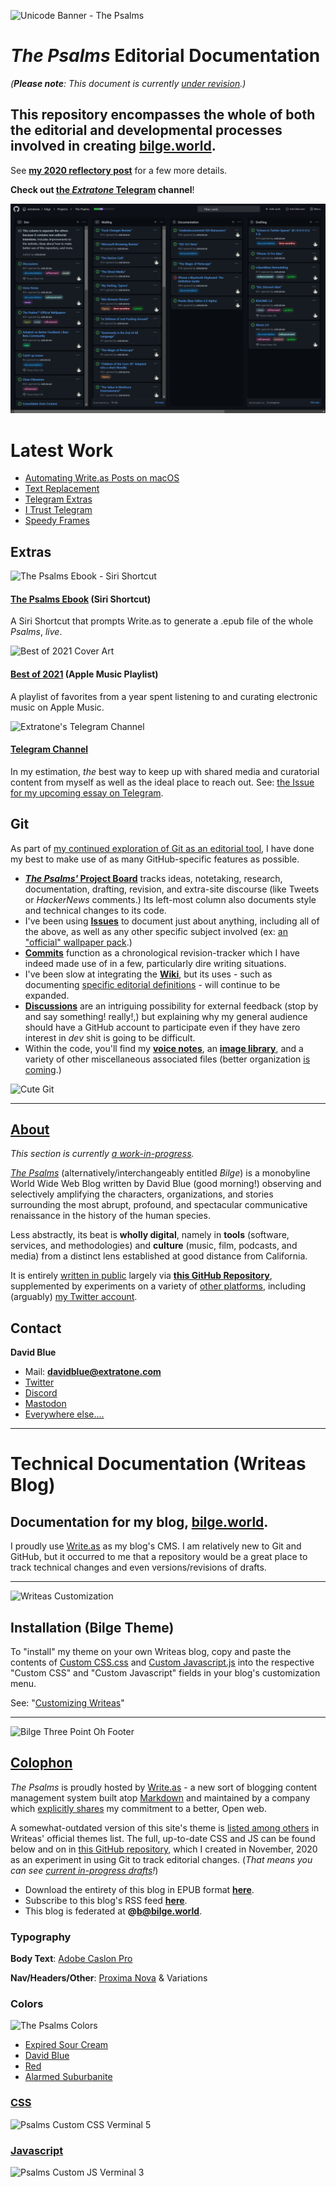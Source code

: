 ![Unicode Banner - The Psalms](https://i.snap.as/5fdq4LxC.png)

# *The Psalms* Editorial Documentation

*(**Please note**: This document is currently [under revision](https://github.com/extratone/bilge/issues/98).)*

## This repository encompasses the whole of both the editorial and developmental processes involved in creating [bilge.world](https://bilge.world).

See [**my 2020 reflectory post**](https://bilge.world/2020) for a few more details.

**Check out [the *Extratone* Telegram](https://t.me/extratone) channel**!

![Psalms Project Board](https://github.com/extratone/bilge/raw/main/images/Project%20Board.png)

# Latest Work
<!-- BLOG-POST-LIST:START -->
- [Automating Write.as Posts on macOS](https://bilge.world/automating-writeas-posts?pk_campaign=rss-feed)
- [Text Replacement](https://bilge.world/text-replacement?pk_campaign=rss-feed)
- [Telegram Extras](https://bilge.world/telegram-extras?pk_campaign=rss-feed)
- [I Trust Telegram](https://bilge.world/telegram?pk_campaign=rss-feed)
- [Speedy Frames](https://bilge.world/speedy-frames?pk_campaign=rss-feed)
<!-- BLOG-POST-LIST:END -->


## Extras

![The Psalms Ebook - Siri Shortcut](https://user-images.githubusercontent.com/43663476/144744764-99fe9020-8ac2-4637-b3a5-856cbd2d4de6.png)

#### [The Psalms Ebook](https://www.icloud.com/shortcuts/eff33d5e122449deb190c70992022c97) (Siri Shortcut)
A Siri Shortcut that prompts Write.as to generate a .epub file of the whole *Psalms*, *live*. 

![Best of 2021 Cover Art](https://user-images.githubusercontent.com/43663476/144007296-8d74db20-4af6-4ac9-8e8f-75b79347b72f.png)

#### [Best of 2021](https://bit.ly/db2021am) (Apple Music Playlist)
A playlist of favorites from a year spent listening to and curating electronic music on Apple Music.

![Extratone's Telegram Channel](https://user-images.githubusercontent.com/43663476/144744910-b11b6429-42cd-49c4-84bc-66920d2cd723.png)

#### [Telegram Channel](https://t.me/s/extratone)
In my estimation, *the* best way to keep up with shared media and curatorial content from myself as well as the ideal place to reach out. See: [the Issue for my upcoming essay on Telegram](https://github.com/extratone/bilge/issues/228).

## Git

As part of [my continued exploration of Git as an editorial tool](https://github.com/extratone/bilge/discussions/86), I have done my best to make use of as many GitHub-specific features as possible.

* [***The Psalms'* Project Board**](https://github.com/extratone/bilge/projects/1) tracks ideas, notetaking, research, documentation, drafting, revision, and extra-site discourse (like Tweets or *HackerNews* comments.) Its left-most column also documents style and technical changes to its code.
* I've been using [**Issues**](https://github.com/extratone/bilge/issues) to document just about anything, including all of the above, as well as any other specific subject involved (ex: [an "official" wallpaper pack](https://github.com/extratone/bilge/issues/97).)
* [**Commits**](https://github.com/extratone/bilge/commits/main) function as a chronological revision-tracker which I have indeed made use of in a few, particularly dire writing situations.
* I've been slow at integrating the [**Wiki**](https://github.com/extratone/bilge/wiki), but its uses - such as documenting [specific editorial definitions](https://github.com/extratone/bilge/wiki/%22Undercovered%22) - will continue to be expanded.
* [**Discussions**](https://github.com/extratone/bilge/discussions) are an intriguing possibility for external feedback (stop by and say something! really!,) but explaining why my general audience should have a GitHub account to participate even if they have zero interest in *dev* shit is going to be difficult.
* Within the code, you'll find my [**voice notes**](https://github.com/extratone/bilge/tree/main/audio/Voice%20Notes), an [**image library**](https://github.com/extratone/bilge/tree/main/images), and a variety of other miscellaneous associated files (better organization [is coming](https://github.com/extratone/bilge/milestone/1).)

![Cute Git](https://user-images.githubusercontent.com/43663476/117531764-d6064100-afa9-11eb-9e09-783e189abe8e.gif)

***

## [About](https://bilge.world/about)

*This section is currently [a work-in-progress](https://github.com/extratone/bilge/issues/96).*

[*The Psalms*](https://bilge.world) (alternatively/interchangeably entitled *Bilge*) is a monobyline World Wide Web Blog written by David Blue (good morning!) observing and selectively amplifying the characters, organizations, and stories surrounding the most abrupt, profound, and spectacular communicative renaissance in the history of the human species. 

Less abstractly, its beat is **wholly digital**, namely in **tools** (software, services, and methodologies) and **culture** (music, film, podcasts, and media) from a distinct lens established at good distance from California.

It is entirely [written in public](https://tomcritchlow.com/2020/07/23/thinking-in-public/) largely via [**this GitHub Repository**](https://github.com/extratone/bilge), supplemented by experiments on a variety of [other platforms](https://www.notion.so/rotund/9fdc8e9610b34b8f991ebc148b760055?v=c170b58650c04fbdb7adc551a73d16a7), including (arguably) [my Twitter account](https://twitter.com/NeoYokel).

## Contact

**David Blue**

* Mail: [**davidblue@extratone.com**](mailto:davidblue@extratone.com)
* [Twitter](https://twitter.com/NeoYokel)
* [Discord](https://bit.ly/extratone)
* [Mastodon](https://mastodon.social/@DavidBlue)
* [ Everywhere else....](https://davidblue.wtf)

***

# Technical Documentation (Writeas Blog)

## Documentation for my blog, [bilge.world](https://bilge.world).

I proudly use [Write.as](https://write.as) as my blog's CMS. I am relatively new to Git and GitHub, but it occurred to me that a repository would be a great place to track technical changes and even versions/revisions of drafts.

***

![Writeas Customization](https://i.snap.as/xpwZqmy4.png)

##  Installation (Bilge Theme)

To "install" my theme on your own Writeas blog, copy and paste the contents of [Custom CSS.css](https://github.com/extratone/bilge/blob/main/Custom%20CSS.css) and [Custom Javascript.js](https://github.com/extratone/bilge/blob/main/Custom%20Javascript.js) into the respective "Custom CSS" and "Custom Javascript" fields in your blog's customization menu. 

See: "[Customizing Writeas](https://guides.write.as/customizing/)"

***

![Bilge Three Point Oh Footer](https://i.snap.as/B3D5JvZ4.png)

## [Colophon](https://bilge.world/colophon)

*The Psalms* is proudly hosted by [Write.as](http://write.as/about) - a new sort of blogging content management system built atop [Markdown](https://daringfireball.net/projects/markdown/) and maintained by a company which [explicitly shares](https://write.as/principles) my commitment to a better, Open web. 

A somewhat-outdated version of this site's theme is [listed among others](https://write.as/themes/bilge) in Writeas' official themes list. The full, up-to-date CSS and JS can be found below and on in [this GitHub repository](https://github.com/extratone/bilge), which I created in November, 2020 as an experiment in using Git to track editorial changes. (*That means you can see [current in-progress drafts](https://github.com/extratone/bilge/tree/main/Drafts)!*)

- Download the entirety of this blog in EPUB format **[here](http://bilge.world/.epub)**.
- Subscribe to this blog's RSS feed **[here](https://bilge.world/feed/)**.
- This blog is federated at **@b@bilge.world**.

### Typography

**Body Text**: [Adobe Caslon Pro](https://fonts.adobe.com/fonts/adobe-caslon)

**Nav/Headers/Other**: [Proxima Nova](https://fonts.adobe.com/fonts/proxima-nova) & Variations

### Colors

![The Psalms Colors](https://i.snap.as/yREEslm5.png)

* [Expired Sour Cream](https://colornames.org/color/fff4e6) 
* [David Blue](https://colornames.org/color/00006b) 
* [Red](https://colornames.org/color/ff0000)
* [Alarmed Suburbanite](https://colornames.org/color/f43f32)

### [CSS](https://github.com/extratone/bilge/blob/main/Custom%20CSS.css)

![Psalms Custom CSS Verminal 5](https://user-images.githubusercontent.com/43663476/146706508-2b156f79-e6b6-4e9f-94d0-327d1f6c8c05.png)

### [Javascript](https://github.com/extratone/bilge/blob/main/Custom%20Javascript.js)

![Psalms Custom JS Verminal 3](https://user-images.githubusercontent.com/43663476/146706601-2d1eba11-5d49-41e0-82df-76b9587d52fc.png)
